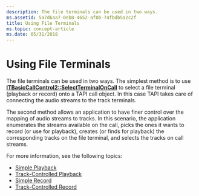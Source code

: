 ```yaml
---
description: The file terminals can be used in two ways.
ms.assetid: 5a7d6aa7-0eb8-4652-af0b-74fbdb5a2c2f
title: Using File Terminals
ms.topic: concept-article
ms.date: 05/31/2018
---
```


# Using File Terminals

The file terminals can be used in two ways. The simplest method is to use [**ITBasicCallControl2::SelectTerminalOnCall**](/windows/desktop/api/tapi3if/nf-tapi3if-itbasiccallcontrol2-selectterminaloncall) to select a file terminal (playback or record) onto a TAPI call object. In this case TAPI takes care of connecting the audio streams to the track terminals.

The second method allows an application to have finer control over the mapping of audio streams to tracks. In this scenario, the application enumerates the streams available on the call, picks the ones it wants to record (or use for playback), creates (or finds for playback) the corresponding tracks on the file terminal, and selects the tracks on call streams.

For more information, see the following topics:

-   [Simple Playback](simple-playback.md)
-   [Track-Controlled Playback](track-controlled-playback.md)
-   [Simple Record](simple-record.md)
-   [Track-Controlled Record](track-controlled-record.md)

 

 



